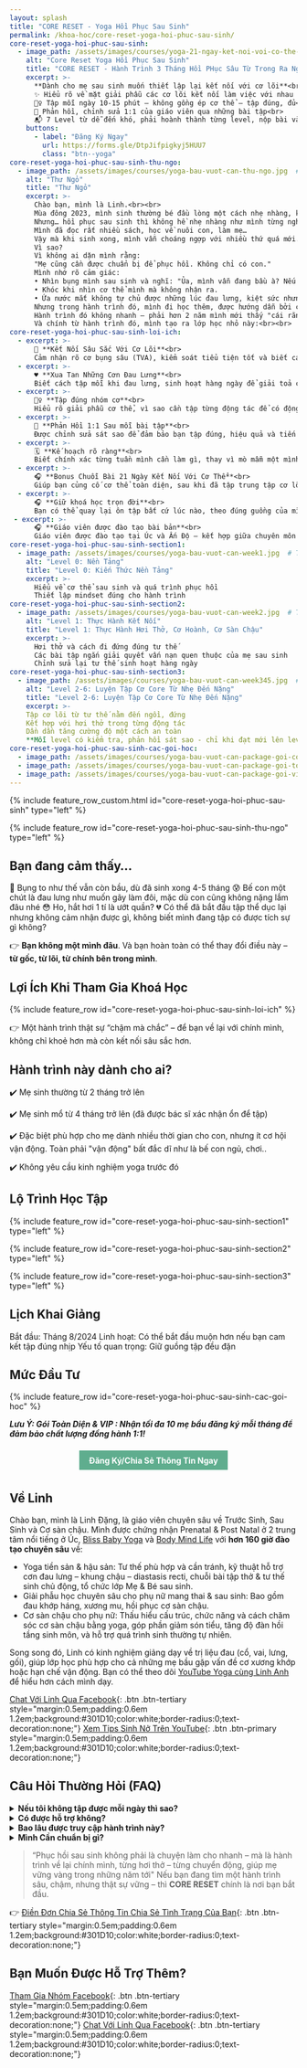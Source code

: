 ```yaml
---
layout: splash
title: "CORE RESET - Yoga Hồi Phục Sau Sinh"
permalink: /khoa-hoc/core-reset-yoga-hoi-phuc-sau-sinh/
core-reset-yoga-hoi-phuc-sau-sinh:
  - image_path: /assets/images/courses/yoga-21-ngay-ket-noi-voi-co-the-cover.png  # TO FIXED
    alt: "Core Reset Yoga Hồi Phục Sau Sinh"
    title: "CORE RESET - Hành Trình 3 Tháng Hồi PHục Sâu Từ Trong Ra Ngoài"
    excerpt: >-
      **Dành cho mẹ sau sinh muốn thiết lập lại kết nối với cơ lõi**<br><br>
      ✨ Hiểu rõ về mặt giải phẫu các cơ lõi kết nối làm việc với nhau thế nào<br>
      🧘‍♀️ Tập mỗi ngày 10-15 phút – không gồng ép cơ thể – tập đúng, đủ<br>
      💬 Phản hồi, chỉnh sửa 1:1 của giáo viên qua những bài tập<br>
      📬 7 Level từ dễ đến khó, phải hoành thành từng level, nộp bài và qua thì mới được tập bài mới<br>
    buttons:
      - label: "Đăng Ký Ngay"
        url: https://forms.gle/DtpJifpigkyj5HUU7
        class: "btn--yoga"
core-reset-yoga-hoi-phuc-sau-sinh-thu-ngo:
  - image_path: /assets/images/courses/yoga-bau-vuot-can-thu-ngo.jpg  # TO FIXED
    alt: "Thư Ngỏ"
    title: "Thư Ngỏ"
    excerpt: >-
      Chào bạn, mình là Linh.<br><br>
      Mùa đông 2023, mình sinh thường bé đầu lòng một cách nhẹ nhàng, không phải vì may mắn, mà vì mình đã chuẩn bị cả về thể chất lẫn tinh thần: bằng hơi thở, thiền định, chuyển động, viết nhật ký, để kết nối và hiểu bản thân
      Nhưng… hồi phục sau sinh thì không hề nhẹ nhàng như mình từng nghĩ.
      Mình đã đọc rất nhiều sách, học về nuôi con, làm mẹ…
      Vậy mà khi sinh xong, mình vẫn choáng ngợp với nhiều thứ quá mới.
      Vì sao?
      Vì không ai dặn mình rằng:
      "Mẹ cũng cần được chuẩn bị để phục hồi. Không chỉ có con."
      Mình nhớ rõ cảm giác:
      • Nhìn bụng mình sau sinh và nghĩ: "Ủa, mình vẫn đang bầu à? Nếu to mãi như thế về già thì sao?"
      • Khóc khi nhìn cơ thể mình mà không nhận ra.
      • Ứa nước mắt không tự chủ được những lúc đau lưng, kiệt sức nhưng con cứ đòi
      Nhưng trong hành trình đó, mình đi học thêm, được hướng dẫn bởi chuyên gia về hồi phục sau sinh, và từng bước một – kết nối lại với vùng lõi của mình: bụng, sàn chậu, cảm xúc, và chỉnh sửa lại những tư thế hàng ngày với con.
      Hành trình đó không nhanh – phải hơn 2 năm mình mới thấy "cái rãnh" ở bụng, mới hiểu cách thực hành cơ sàn chậu thế nào trong những tư thế đơn giản nhất như là bế con, thực hành hơi thở trong cuộc sống.
      Và chính từ hành trình đó, mình tạo ra lớp học nhỏ này:<br><br>
core-reset-yoga-hoi-phuc-sau-sinh-loi-ich:
  - excerpt: >-
      🤰 **Kết Nối Sâu Sắc Với Cơ Lõi**<br>
      Cảm nhận rõ cơ bụng sâu (TVA), kiểm soát tiểu tiện tốt và biết cách thở điều hoà cơ thể😊<br><br>
  - excerpt: >-
      ♥️ **Xua Tan Những Cơn Đau Lưng**<br>
      Biết cách tập mỗi khi đau lưng, sinh hoạt hàng ngày để giải toả căng cứng, đồng thời luyện lưng, bụng khoẻ để hết đau lưng.<br><br>
  - excerpt: >-
      🙆‍♀️ **Tập đúng nhóm cơ**<br>
      Hiểu rõ giải phẫu cơ thể, vì sao cần tập từng động tác để có động lực tập.<br><br>
  - excerpt: >-
      📄 **Phản Hồi 1:1 Sau mỗi bài tập**<br>
      Được chỉnh sửa sát sao để đảm bảo bạn tập đúng, hiệu quả và tiến bộ nhanh.<br><br>
  - excerpt: >-
      🗓️ **Kế hoạch rõ ràng**<br>
      Biết chính xác từng tuần mình cần làm gì, thay vì mò mẫm một mình trên Youtube giữa bao nhiêu thông tin trái chiều.<br><br>
  - excerpt: >-
      🎧 **Bonus Chuỗi Bài 21 Ngày Kết Nối Với Cơ Thể**<br>
      Giúp bạn củng cố cơ thể toàn diện, sau khi đã tập trung tập cơ lõi.
  - excerpt: >-
      🎧 **Giữ khoá học trọn đời**<br>
      Bạn có thể quay lại ôn tập bất cứ lúc nào, theo đúng guồng của mình
 - excerpt: >-
      🎧 **Giáo viên được đào tạo bài bản**<br>
      Giáo viên được đào tạo tại Úc và Ấn Độ – kết hợp giữa chuyên môn hiện đại & chiều sâu truyền thống
core-reset-yoga-hoi-phuc-sau-sinh-section1:
  - image_path: /assets/images/courses/yoga-bau-vuot-can-week1.jpg  # TO FIXED
    alt: "Level 0: Nền Tảng"
    title: "Level 0: Kiến Thức Nền Tảng"
    excerpt: >-
      Hiểu về cơ thể sau sinh và quá trình phục hồi
      Thiết lập mindset đúng cho hành trình
core-reset-yoga-hoi-phuc-sau-sinh-section2:
  - image_path: /assets/images/courses/yoga-bau-vuot-can-week2.jpg  # TO FIXED
    alt: "Level 1: Thực Hành Kết Nối"
    title: "Level 1: Thực Hành Hơi Thở, Cơ Hoành, Cơ Sàn Chậu"
    excerpt: >-
      Hơi thở và cách đi đứng đúng tư thế
      Các bài tập ngắn giải quyết vấn nạn quen thuộc của mẹ sau sinh
      Chỉnh sửa lại tư thế sinh hoạt hàng ngày
core-reset-yoga-hoi-phuc-sau-sinh-section3:
  - image_path: /assets/images/courses/yoga-bau-vuot-can-week345.jpg  # TO FIXED
    alt: "Level 2-6: Luyện Tập Cơ Core Từ Nhẹ Đến Nặng"
    title: "Level 2-6: Luyện Tập Cơ Core Từ Nhẹ Đến Nặng"
    excerpt: >-
    Tập cơ lõi từ tư thế nằm đến ngồi, đứng
    Kết hợp với hơi thở trong từng động tác
    Dần dần tăng cường độ một cách an toàn
    **Mỗi level có kiểm tra, phản hồi sát sao - chỉ khi đạt mới lên level tiếp theo**
core-reset-yoga-hoi-phuc-sau-sinh-cac-goi-hoc:
  - image_path: /assets/images/courses/yoga-bau-vuot-can-package-goi-co-dong.png
  - image_path: /assets/images/courses/yoga-bau-vuot-can-package-goi-toan-dien.png
  - image_path: /assets/images/courses/yoga-bau-vuot-can-package-goi-vip-kem-rieng.png
---
```


<!-- markdownlint-disable MD033 -->
<!-- markdownlint-disable MD036 -->

{% include feature_row_custom.html id="core-reset-yoga-hoi-phuc-sau-sinh" type="left" %}

{% include feature_row id="core-reset-yoga-hoi-phuc-sau-sinh-thu-ngo" type="left" %}

## Bạn đang cảm thấy…

🤰 Bụng to như thế vẫn còn bầu, dù đã sinh xong 4-5 tháng
😰 Bế con một chút là đau lưng như muốn gãy làm đôi, mặc dù con cũng không nặng lắm đâu nhé
😳 Ho, hắt hơi 1 tí là ướt quần?
💔 Có thể đã bắt đầu tập thể dục lại nhưng không cảm nhận được gì, không biết mình đang tập có được tích sự gì không?

👉 **Bạn không một mình đâu**. Và bạn hoàn toàn có thể thay đổi điều này – **từ gốc, từ lõi, từ chính bên trong mình**.

## Lợi Ích Khi Tham Gia Khoá Học

{% include feature_row id="core-reset-yoga-hoi-phuc-sau-sinh-loi-ich" %}

👉 Một hành trình thật sự “chậm mà chắc” – để bạn về lại với chính mình, không chỉ khoẻ hơn mà còn kết nối sâu sắc hơn.

## Hành trình này dành cho ai?

✔️ Mẹ sinh thường từ 2 tháng trở lên

✔️ Mẹ sinh mổ từ 4 tháng trở lên (đã được bác sĩ xác nhận ổn để tập)

✔️ Đặc biệt phù hợp cho mẹ dành nhiều thời gian cho con, nhưng ít cơ hội vận động. Toàn phải "vận động" bất đắc dĩ như là bế con ngủ, chơi..

✔️ Không yêu cầu kinh nghiệm yoga trước đó

## Lộ Trình Học Tập

{% include feature_row id="core-reset-yoga-hoi-phuc-sau-sinh-section1" type="left" %}

{% include feature_row id="core-reset-yoga-hoi-phuc-sau-sinh-section2" type="left" %}

{% include feature_row id="core-reset-yoga-hoi-phuc-sau-sinh-section3" type="left" %}

## Lịch Khai Giảng

Bắt đầu: Tháng 8/2024
Linh hoạt: Có thể bắt đầu muộn hơn nếu bạn cam kết tập đúng nhịp
Yếu tố quan trọng: Giữ guồng tập đều đặn

## Mức Đầu Tư

{% include feature_row id="core-reset-yoga-hoi-phuc-sau-sinh-cac-goi-hoc" %}

**_Lưu Ý: Gói Toàn Diện & VIP : Nhận tối đa 10 mẹ bầu đăng ký mỗi tháng để đảm bảo chất lượng đồng hành 1:1!_**

<div style="text-align: center;">
  <a href="https://forms.gle/DtpJifpigkyj5HUU7"
     style="display: inline-block; margin: 0.5em; padding: 0.6em 1.2em;
            background-color: #5fad8e; color:white; border-radius: 0;
            text-decoration: none; font-weight: bold;">
    Đăng Ký/Chia Sẻ Thông Tin Ngay
  </a>
</div>

## Về Linh

Chào bạn, mình là Linh Đặng, là giáo viên chuyên sâu về Trước Sinh, Sau Sinh và Cơ sàn chậu. Mình được chứng nhận Prenatal & Post Natal ở 2 trung tâm nổi tiếng ở Úc, [Bliss Baby Yoga](https://blissbabyyoga.com/) và [Body Mind Life](https://www.bodymindlife.com/about) với **hơn 160 giờ đào tạo chuyên sâu** về:

- Yoga tiền sản & hậu sản: Tư thế phù hợp và cần tránh, kỹ thuật hỗ trợ cơn đau lưng – khung chậu – diastasis recti, chuỗi bài tập thở & tư thế sinh chủ động, tổ chức lớp Mẹ & Bé sau sinh.
- Giải phẫu học chuyên sâu cho phụ nữ mang thai & sau sinh: Bao gồm đau khớp háng, xương mu, hồi phục cơ sàn chậu.
- Cơ sàn chậu cho phụ nữ: Thấu hiểu cấu trúc, chức năng và cách chăm sóc cơ sàn chậu bằng yoga, góp phần giảm són tiểu, tăng độ đàn hồi tầng sinh môn, và hỗ trợ quá trình sinh thường tự nhiên​.

Song song đó, Linh có kinh nghiệm giảng dạy về trị liệu đau (cổ, vai, lưng, gối), giúp lớp học phù hợp cho cả những mẹ bầu gặp vấn đề cơ xương khớp hoặc hạn chế vận động.​ Bạn có thể theo dõi [YouTube Yoga cùng Linh Anh](https://www.youtube.com/@yogacunglinhanh-noibanketn8829) để hiểu hơn cách mình dạy.

[Chat Với Linh Qua Facebook](https://www.facebook.com/ngoclinhdnl/){: .btn .btn-tertiary style="margin:0.5em;padding:0.6em 1.2em;background:#301D10;color:white;border-radius:0;text-decoration:none;"}
[Xem Tips Sinh Nở Trên YouTube](https://www.youtube.com/playlist?list=PL-U5o45t3xZgy_-zVaA288VzX6DaCRHpg){: .btn .btn-primary style="margin:0.5em;padding:0.6em 1.2em;background:#301D10;color:white;border-radius:0;text-decoration:none;"}

## Câu Hỏi Thường Hỏi (FAQ)

<details>
  <summary><strong>Nếu tôi không tập được mỗi ngày thì sao?</strong></summary>
  <p>Không sao cả. Mình hiểu các mẹ rất bận nên có khi bị nhỡ 1-2 ngày. Nếu trong 1 tuần, bạn tập được 4 buổi, đó là gọi là thành công rồi. Trong hành trình hồi phục này, tập ít mà đều có hiệu quả hơn tập nhiều nhưng giãn. Thế nên hãy cố gắng giữ vững tinh thần nhé. Với lại, bạn phải tập luyện thì mới khoẻ, mới lên level được. Không lên level được thì mình không gửi video để tập tiếp đâu. Thế nên hy vọng đó sẽ là động lực của bạn để tiếp tục tập. Nếu cần mình hỗ trợ, thôi thúc, nhắn tin để mình hỏi thăm hàng ngày!</p>
</details>

<details>
  <summary><strong>Có được hỗ trợ không?</strong></summary>
  <p>Tuỳ vào gói bạn lựa chọn, sẽ được hỗ trợ hay không. Nếu bạn chọn gói "Kèm Sát" và "Chuyên Sâu" thì được hỗ trợ, chỉnh sửa nhiều 1:1 hoặc trực tiếp.</p>
</details>

<details>
  <summary><strong>Bao lâu được truy cập hành trình này?</strong></summary>
  <p>Bạn được truy cập trọn đời. Có thể tập lại bất kỳ lúc nào, bao nhiêu lần cũng được.</p>
</details>

<details>
  <summary><strong>Mình Cần chuẩn bị gì?</strong></summary>
  <ul>
    <li>Một tấm thảm yoga.</li>
    <li>Một chiếc điện thoại/laptop để nhận email và mở video.</li>
    <li>Và một lời cam kết nhỏ: dành thời gian cho chính mình.</li>
  </ul>
</details>

> “Phục hồi sau sinh không phải là chuyện làm cho nhanh –
> mà là hành trình về lại chính mình, từng hơi thở – từng chuyển động, giúp mẹ vững vàng trong những năm tới"
> Nếu bạn đang tìm một hành trình sâu, chậm, nhưng thật sự vững – thì **CORE RESET** chính là nơi bạn bắt đầu.

👉 [Điền Đơn Chia Sẻ Thông Tin Chia Sẻ Tình Trạng Của Bạn](https://forms.gle/DtpJifpigkyj5HUU7){: .btn .btn-tertiary style="margin:0.5em;padding:0.6em 1.2em;background:#301D10;color:white;border-radius:0;text-decoration:none;"}

## Bạn Muốn Được Hỗ Trợ Thêm?

[Tham Gia Nhóm Facebook](https://www.facebook.com/groups/yogabau.linhanh){: .btn .btn-tertiary style="margin:0.5em;padding:0.6em 1.2em;background:#301D10;color:white;border-radius:0;text-decoration:none;"}
[Chat Với Linh Qua Facebook](https://www.facebook.com/ngoclinhdnl/){: .btn .btn-tertiary style="margin:0.5em;padding:0.6em 1.2em;background:#301D10;color:white;border-radius:0;text-decoration:none;"}
